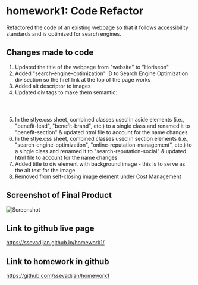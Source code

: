 # homework1: Code Refactor

Refactored the code of an existing webpage so that it follows accessibility standards and is optimized for search engines.

## Changes made to code

1. Updated the title of the webpage from "website" to "Horiseon"
2. Added "search-engine-optimization" ID to Search Engine Optimization div section so the href link at the top of the page works
3. Added alt descriptor to images
4. Updated div tags to make them semantic:
    <header></header>
    <section></section>
    <aside></aside>
    <footer></footer>
5. In the stlye.css sheet, combined classes used in aside elements (i.e., "benefit-lead", "benefit-brand", etc.) to a single class and renamed it to "benefit-section" & updated html file to account for the name changes
6. In the stlye.css sheet, combined classes used in section elements (i.e., "search-engine-optimization", "online-reputation-management", etc.) to a single class and renamed it to "search-reputation-social" & updated html file to account for the name changes
7. Added title to div element with background image - this is to serve as the alt text for the image
8. Removed </img> from self-closing image element under Cost Management


## Screenshot of Final Product


![Screenshot](./assets/images/Screenshot.png)


## Link to github live page

https://ssevadjian.github.io/homework1/


## Link to homework in github

https://github.com/ssevadjian/homework1

